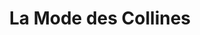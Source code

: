 ---
title: "La Mode des Collines"
url: /saint-donat-sur-lherbasse/la-mode-des-collines/
shop: vêtements
---